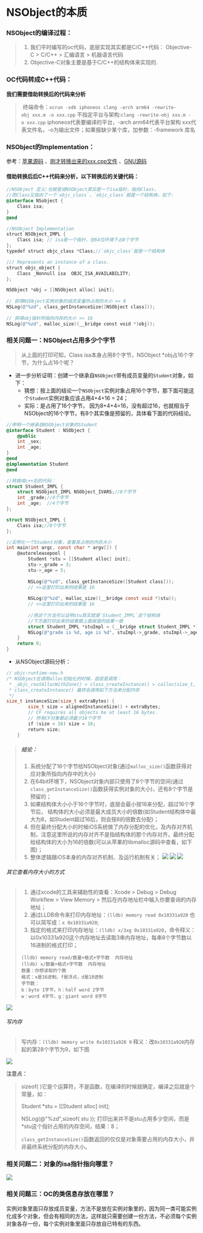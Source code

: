 # NSObject的本质

### NSObject的编译过程：

> 1. 我们平时编写的oc代码，底层实现其实都是C/C++代码：
>    Objective-C > C/C++ > 汇编语言 > 机器语言代码
> 2. Objective-C对象主要是基于C/C++的结构体来实现的.

### OC代码转成C++代码：

**我们需要借助转换后的代码来分析**

>  终端命令：`xcrun -sdk iphoneos clang -arch arm64 -rewrite-obj xxx.m -o xxx.cpp`
>  不指定平台与架构:`clang -rewrite-obj xxx.m -o xxx.cpp`
>  iphoneos代表要编译的平台，-arch arm64代表平台架构 xxx代表文件名，-o为输出文件；如果报缺少某个库，加参数：-framework 库名

### NSObject的Implementation：

参考：[苹果源码](https://opensource.apple.com/tarballs) 、[刚才转换出来的xxx.cpp文件](xxx.cpp) 、[GNU源码](http://www.gnu.org/software/libc/)

#### 借助转换后后C++代码来分析，以下转换后的关键代码：

```objective-c
//NSObject 定义:也就是说NSObject其实是一个isa指针，指向Class，
//而Class又指向了一个`objc_class`，`objc_class`就是一个结构体，如下:
@interface NSobject {
    Class isa;
}
@end

//NSObject Implementation
struct NSObject_IMPL {
    Class isa; // isa是一个指针，在64位环境下占8个字节
};
typedef struct objc_class *Class;//`objc_class`就是一个结构体

/// Represents an instance of a class.
struct objc_object {
    Class _Nonnull isa  OBJC_ISA_AVAILABILITY;
};

NSObject *obj = [[NSObject alloc] init];
        
// 获得NSObject实例对象的成员变量所占用的大小 >> 8
NSLog(@"%zd", class_getInstanceSize([NSObject class]));
        
// 获得obj指针所指向内存的大小 >> 16
NSLog(@"%zd", malloc_size((__bridge const void *)obj));
```

### 相关问题一：NSObject占用多少个字节

> 从上面的打印可知，Class isa本身占用8个字节，NSObject *obj占16个字节，为什么占16个呢？

- 进一步分析证明：创建一个继承自`NSObject`带有成员变量的`Student`对象，如下：
  - 猜想：按上面的结论一个`NSObject`实例对象占用16个字节，那下面可能这个`Student`实例对象应该占用4+4+16 = 24；
  - 实际：是占用了16个字节， 因为8+4+4=16，没有超过16，也就相当于NSObject的16个字节，有8个其实像是预留的，具体看下面的代码结论。

```objective-c
//申明一个继承自NSObject对象的Student
@interface Student : NSObject {	
    @public
    int _sex;
    int _age;
}
@end
@implementation Student
@end

//转换成c++后的代码：
struct Student_IMPL {
    struct NSObject_IMPL NSObject_IVARS;//8个字节
    int _grade;//4个字节
    int _age;  //4个字节
};

struct NSObject_IMPL {
    Class isa;//8个字节
};

//实例化一个Student对象，查看其占用的内存大小
int main(int argc, const char * argv[]) {
    @autoreleasepool {
        Student *stu = [[Student alloc] init];
        stu->_grade = 3;
        stu->_age = 5;
        
        NSLog(@"%zd", class_getInstanceSize([Student class]));
        // >>这里打印出来的结果是 16
        
        NSLog(@"%zd", malloc_size((__bridge const void *)stu));
        // >>这里打印出来的结果是 16
        
        //用这个方法可以证明stu其实就是`Student_IMPL`这个结构体
        //下方面打印出来的结果跟上面赋值的结果一致
        struct Student_IMPL *stuImpl = (__bridge struct Student_IMPL *)stu;
        NSLog(@"grade is %d, age is %d", stuImpl->_grade, stuImpl->_age);
    }
    return 0;
}
```

- 从NSObject源码分析：

```c++
// objc-runtime-new.h
/* NSObject在调用alloc初始化的时候，底层是调用：
 * _objc_rootAllocWithZone() > class_createInstance() > calloc(size_t, size_t)
 * class_createInstance() 最终会调用如下方法来分配内存
 */
size_t instanceSize(size_t extraBytes) {
        size_t size = alignedInstanceSize() + extraBytes;
        // CF requires all objects be at least 16 bytes.
     	// 所有CF对象都必须最少16个字节
        if (size < 16) size = 16;
        return size;
    }
```

> ##### 结论：
>
> 1. 系统分配了16个字节给NSObject对象(通过`malloc_size()`函数获得对应对象所指向内存中的大小)
> 2. 在64bit环境下，NSObject对象内部只使用了8个字节的空间(通过`class_getInstanceSize()`函数获得实例对象的大小)，还有8个字节是预留的；
> 3. 如果结构体大小小于16个字节时，底层会最小按16来分配，超过16个字节后， 结构体的大小必须是最大成员大小的倍数(如Student结构体中最大为8，如Student超过16后，则会按8的倍数去分配)；
> 4. 但在最终分配大小的时候iOS系统做了内存分配的优化，及内存对齐机制，注意这里所说的内存对齐不是指结构体的那个内存对齐，最终分配给结构体的大小为16的倍数(可以从苹果的libmalloc源码中查看，如下图)；
> 5. 整体逻辑跟iOS本身的内存对齐机制、及运行机制有关；
>    ![](https://blogimage-1257063273.cos.ap-guangzhou.myqcloud.com/NSObject_libmalloc1.png)
>    ![](https://blogimage-1257063273.cos.ap-guangzhou.myqcloud.com/NSObject_libmalloc2.png)
>    ![](https://blogimage-1257063273.cos.ap-guangzhou.myqcloud.com/NSObject_libmalloc3.png)

###### 其它查看内存大小的方式

> 1. 通过xcode的工具来辅助性的查看：Xcode > Debug > Debug Workflew > View Memory > 然后在内存地址栏中输入你要查询的内存地址；
> 2. 通过LLDB命令来打印内存地址：`(lldb) memory read 0x10331a920` 也可以简写成：`x 0x10331a920`;
> 3. 指定的格式来打印内存地址：`(lldb) x/3xg 0x10331a920`，命令释义：以0x10331a920这个内存地址去读取3串内存地址，每串8个字节数以16进制的格式打印；
>
> ```
> (lldb) memory read/数量+格式+字节数  内存地址
> (lldb) x/数量+格式+字节数  内存地址
> 数量：你想读取的个数
> 格式：x是16进制，f是浮点，d是10进制
> 字节数：
> b：byte 1字节，h：half word 2字节
> w：word 4字节，g：giant word 8字节
> ```

![](https://blogimage-1257063273.cos.ap-guangzhou.myqcloud.com/NSObject_lldb_cmd.png)

###### 写内存

> 写内存：`(lldb) memory write 0x10331a928 9`
> 释义：改`0x10331a920`内存起的第28个字节为9，如下图

![](https://blogimage-1257063273.cos.ap-guangzhou.myqcloud.com/NSObject_memory_write.png)

注意点：

> sizeof( )它是个运算符，不是函数，在编译的时候就确定，编译之后就是个常量，如：
>
> Student *stu = [[Student alloc] init];
>
> NSLog(@"%zd",sizeof( stu )); 打印出来并不是stu占用多少空间，而是*stu这个指针占用的内存空间，结果：8；
>
> `class_getInstanceSize()`函数返回的仅仅是对象需要占用的内存大小，并非最终系统分配的内存大小。

### 相关问题二：对象的isa指针指向哪里？

![](https://blogimage-1257063273.cos.ap-guangzhou.myqcloud.com/20180816214104.png)

### 相关问题三：OC的类信息存放在哪里？

实例对象里面只存放成员变量，方法不是放在实例对象里的，因为同一类可能实例化成多个对象，但会有相同的方法，这样就只需要创建一份方法，不必须每个实例对象各存一份，每个实例对象里面只存放自已特有的东西。